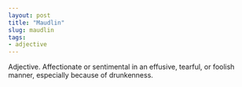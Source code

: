 ```yaml
---
layout: post
title: "Maudlin"
slug: maudlin
tags:
- adjective
---
```


Adjective. Affectionate or sentimental in an effusive, tearful, or foolish manner, especially because of drunkenness.
